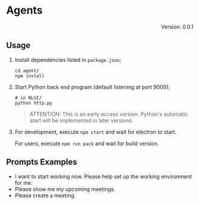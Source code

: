 # Agents

<p align="right"> Version: 0.0.1 </p>

## Usage

1. Install dependencies listed in `package.json`;

    ```shell
    cd agent/
    npm install
    ```

2. Start Python back end program (default listening at port 9000);

    ```shell
    # in NLUI/
    python http.py
    ```

    > ATTENTION: This is an early access version. Python's automatic start will be implemented in later versions.

3. For development, execute `npm start` and wait for electron to start.

    For users, execute `npm run pack` and wait for build version.

## Prompts Examples

- I want to start working now. Please help set up the working environment for me.
- Please show me my upcoming meetings.
- Please create a meeting.
